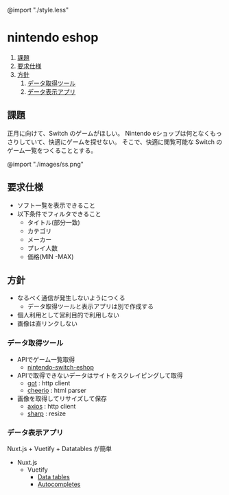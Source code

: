 @import "./style.less"

# nintendo eshop


<!-- @import "[TOC]" {cmd="toc" depthFrom=2 depthTo=6 orderedList=true} -->

<!-- code_chunk_output -->

1. [課題](#課題)
2. [要求仕様](#要求仕様)
3. [方針](#方針)
    1. [データ取得ツール](#データ取得ツール)
    2. [データ表示アプリ](#データ表示アプリ)

<!-- /code_chunk_output -->

## 課題

正月に向けて、Switch のゲームがほしい。
Nintendo eショップは何となくもっさりしていて、快適にゲームを探せない。
そこで、快適に閲覧可能な Switch のゲーム一覧をつくることとする。

@import "./images/ss.png"

## 要求仕様

- ソフト一覧を表示できること
- 以下条件でフィルタできること
  - タイトル(部分一致)
  - カテゴリ
  - メーカー
  - プレイ人数
  - 価格(MIN -MAX)

## 方針

- なるべく通信が発生しないようにつくる
  - データ取得ツールと表示アプリは別で作成する
- 個人利用として営利目的で利用しない
- 画像は直リンクしない

### データ取得ツール
- APIでゲーム一覧取得
  - [nintendo-switch-eshop](https://www.npmjs.com/package/nintendo-switch-eshop)
- APIで取得できないデータはサイトをスクレイピングして取得
  - [got](https://www.npmjs.com/package/got) : http client
  - [cheerio](https://www.npmjs.com/package/cheerio) : html parser
- 画像を取得してリサイズして保存
  - [axios](https://www.npmjs.com/package/axios) : http client
  - [sharp](https://www.npmjs.com/package/sharp) : resize

### データ表示アプリ
Nuxt.js + Vuetify + Datatables が簡単
- Nuxt.js
  - Vuetify
    - [Data tables](https://vuetifyjs.com/ja/components/data-tables/)
    - [Autocompletes](https://vuetifyjs.com/ja/components/autocompletes/)
